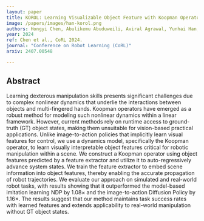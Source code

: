 ```yaml
---
layout: paper
title: KOROL: Learning Visualizable Object Feature with Koopman Operator Rollout for Manipulation
image: /papers/images/han-korol.png
authors: Hongyi Chen, Abulikemu Abuduweili, Aviral Agrawal, Yunhai Han, Harish Ravichandar, Changliu Liu, Jeffrey Ichnowski
year: 2024
ref: Chen et al., CoRL 2024.
journal: "Conference on Robot Learning (CoRL)"
arxiv: 2407.00548

---
```


## Abstract

Learning dexterous manipulation skills presents significant challenges due to complex nonlinear dynamics that underlie the interactions between objects and multi-fingered hands. Koopman operators have emerged as a robust method for modeling such nonlinear dynamics within a linear framework. However, current methods rely on runtime access to ground-truth (GT) object states, making them unsuitable for vision-based practical applications. Unlike image-to-action policies that implicitly learn visual features for control, we use a dynamics model, specifically the Koopman operator, to learn visually interpretable object features critical for robotic manipulation within a scene. We construct a Koopman operator using object features predicted by a feature extractor and utilize it to auto-regressively advance system states. We train the feature extractor to embed scene information into object features, thereby enabling the accurate propagation of robot trajectories. We evaluate our approach on simulated and real-world robot tasks, with results showing that it outperformed the model-based imitation learning NDP by 1.08× and the image-to-action Diffusion Policy by 1.16×. The results suggest that our method maintains task success rates with learned features and extends applicability to real-world manipulation without GT object states.